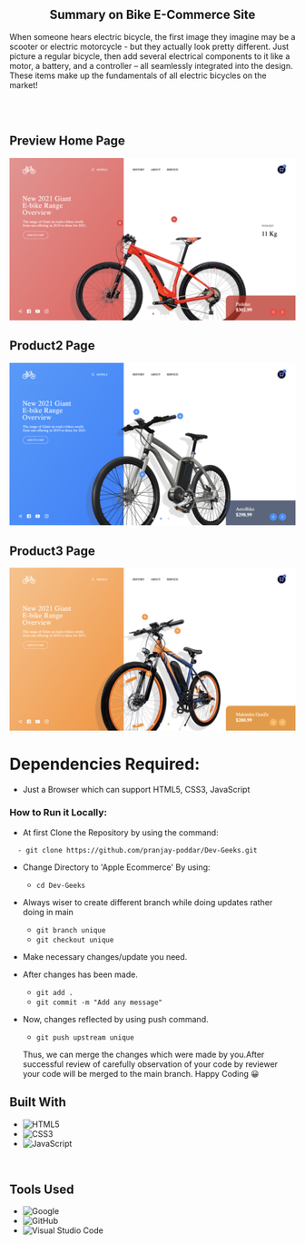 <h2 align="center">Summary on Bike E-Commerce Site</h2>
<p>When someone hears electric bicycle, the first image they imagine may be a scooter or electric motorcycle - but they actually look pretty different. Just picture a regular bicycle, then add several electrical components to it like a motor, a battery, and a controller – all seamlessly integrated into the design. These items make up the fundamentals of all electric bicycles on the market! </p>

<br />
<br />



## **Preview Home Page**


<div align='center'>
<img src='Product1.png' alt='FAQ Accordion Card solution desktop preview image'>
</div>


## **Product2 Page**
<div align='center'>
<img src='Product2.png' alt='FAQ Accordion Card solution desktop preview image'>
</div>


## **Product3 Page**

<div align='center'>
<img src='Product3.png' alt='FAQ Accordion Card solution desktop preview image'>
</div>

# Dependencies Required:

 - Just a Browser which can support HTML5, CSS3, JavaScript

### How to Run it Locally:

- At first Clone the Repository by using the command:
```
  - git clone https://github.com/pranjay-poddar/Dev-Geeks.git
```

- Change Directory to 'Apple Ecommerce' By using:
     - ``` cd Dev-Geeks ```
- Always wiser to create different branch while doing updates rather doing in main
     - ``` git branch unique ```
     - ``` git checkout unique ```
- Make necessary changes/update you need. 
- After changes has been made.
     - ``` git add . ```
     - ``` git commit -m "Add any message" ```
- Now, changes reflected by using push command.
     - ```git push upstream unique``` 
    
    Thus, we can merge the changes which were made by you.After successful review of carefully observation of your code by reviewer your code will be merged to the main branch. 
    Happy Coding 😀






## **Built With**

- ![HTML5](https://img.shields.io/badge/html5-%23E34F26.svg?style=for-the-badge&logo=html5&logoColor=white)   
- ![CSS3](https://img.shields.io/badge/css3-%231572B6.svg?style=for-the-badge&logo=css3&logoColor=white) 
- ![JavaScript](https://img.shields.io/badge/javascript-%23323330.svg?style=for-the-badge&logo=javascript&logoColor=%23F7DF1E)  


<br>

## **Tools Used**

- ![Google](https://img.shields.io/badge/google-DA4437?style=for-the-badge&logo=google&logoColor=white)
- ![GitHub](https://img.shields.io/badge/github-0D1117.svg?style=for-the-badge&logo=github&logoColor=white)  
- ![Visual Studio Code](https://img.shields.io/badge/Visual%20Studio%20Code-0078d7.svg?style=for-the-badge&logo=visual-studio-code&logoColor=white)   


<br>
